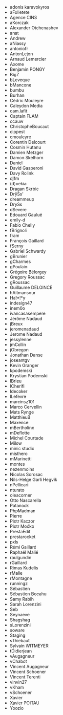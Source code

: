 - adonis karavokyros
- aFolletete
- Agence CINS
- aKorczak
- Alexander Otchenashev
- anat
- Andrew
- aNiassy
- antoniofr
- AntonLejon
- Arnaud Lemercier
- Axome
- Benjamin PONGY
- BigZ
- bLeveque
- bMancone
- bumbu
- Burhan
- Cédric Mouleyre
- Caleydon Media
- cam.lafit
- Captain FLAM
- ccauw
- ChristopheBoucaut
- cippest
- cmouleyre
- Corentin Delcourt
- Cosmin Hutanu
- Damien Metzger
- Damon Skelhorn
- Daniel
- David Gasperoni
- Davy Rolink
- djfm
- (d)oekia
- Dragan Skrbic
- DrÿSs'
- dreammeup
- DrySs
- dSevere
- Edouard Gaulué
- emily-d
- Fabio Chelly
- fBrignoli
- fram
- François Gaillard
- fSerny
- Gabriel Schwardy
- gBrunier
- gCharmes
- gPoulain
- Grégoire Bélorgey
- Gregory Roussac
- gRoussac
- Guillaume DELOINCE
- hAitmansour
- Ha!*!*y
- indesign47
- inem0o
- ivancasasempere
- Jérôme Nadaud
- jBreux
- jeromenadaud
- Jerome Nadaud
- jessylenne
- jmCollin
- jObregon
- Jonathan Danse
- joseantgv
- Kevin Granger
- kpodemski
- Krystian Podemski
- lBrieu
- lCherifi
- ldecoker
- lLefevre
- marcinsz101
- Marco Cervellin
- Mats Rynge
- MatthieuB
- Maxence
- mBertholino
- mDeflotte
- Michel Courtade
- Milow
- minic studio
- misthero
- mMarinetti
- montes
- nezenmoins
- Nicolas Sorosac
- Nils-Helge Garli Hegvik
- nPellicari
- nturato
- oleacorner
- Otto Nascarella
- Patanock
- PhpMadman
- Pierre
- Piotr Kaczor
- Piotr Moćko
- PrestaEdit
- prestarocket
- pxls
- Rémi Gaillard
- Raphaël Malié
- raulgundin
- rGaillard
- Rimas Kudelis
- rMalie
- rMontagne
- runningz
- Sébastien
- Sébastien Bocahu
- Samy Rabih
- Sarah Lorenzini
- Seb
- Seynaeve
- Shagshag
- sLorenzini
- soware
- Staging
- sThiebaut
- Sylvain WITMEYER
- tDidierjean
- vAugagneur
- vChabot
- Vincent Augagneur
- Vincent Schoener
- Vincent Terenti
- vinvin27
- vKham
- vSchoener
- Xavier
- Xavier POITAU
- Yoozio
